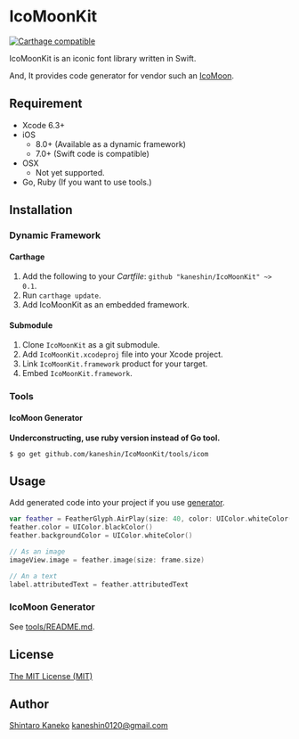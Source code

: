 # IcoMoonKit

[![Carthage compatible](https://img.shields.io/badge/Carthage-compatible-4BC51D.svg?style=flat)](https://github.com/Carthage/Carthage)

IcoMoonKit is an iconic font library written in Swift.

And, It provides code generator for vendor such an [IcoMoon](https://icomoon.io/).

## Requirement

- Xcode 6.3+
- iOS
    - 8.0+ (Available as a dynamic framework)
    - 7.0+ (Swift code is compatible)
- OSX
    - Not yet supported.
- Go, Ruby (If you want to use tools.)

## Installation

### Dynamic Framework

#### Carthage

1. Add the following to your *Cartfile*: `github "kaneshin/IcoMoonKit" ~> 0.1`.
2. Run `carthage update`.
3. Add IcoMoonKit as an embedded framework.

#### Submodule

1. Clone `IcoMoonKit` as a git submodule.
2. Add `IcoMoonKit.xcodeproj` file into your Xcode project.
3. Link `IcoMoonKit.framework` product for your target.
4. Embed `IcoMoonKit.framework`.

### Tools

#### IcoMoon Generator

**Underconstructing, use ruby version instead of Go tool.**

```
$ go get github.com/kaneshin/IcoMoonKit/tools/icom
```


## Usage

Add generated code into your project if you use [generator](https://github.com/kaneshin/IcoMoonKit/tree/master/tools).

```swift
var feather = FeatherGlyph.AirPlay(size: 40, color: UIColor.whiteColor())
feather.color = UIColor.blackColor()
feather.backgroundColor = UIColor.whiteColor()

// As an image
imageView.image = feather.image(size: frame.size)

// An a text
label.attributedText = feather.attributedText
```

### IcoMoon Generator

See [tools/README.md](https://github.com/kaneshin/IcoMoonKit/tree/master/tools).


## License

[The MIT License (MIT)](http://kaneshin.mit-license.org/)


## Author

[Shintaro Kaneko](https://github.com/kaneshin) <kaneshin0120@gmail.com>

